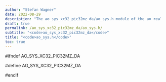 ```yaml
---
author: "Stefan Wagner"
date: 2022-08-29
description: "The ao_sys_xc32_pic32mz_da/ao_sys.h module of the ao real-time operating system."
draft: true
permalink: /ao_sys_xc32_pic32mz_da/ao_sys.h/ 
subtitle: "<code>ao_sys_xc32_pic32mz_da</code>"
title: "<code>ao_sys.h</code>"
toc: true
---
```


#ifndef AO_SYS_XC32_PIC32MZ_DA

#define AO_SYS_XC32_PIC32MZ_DA

#endif

